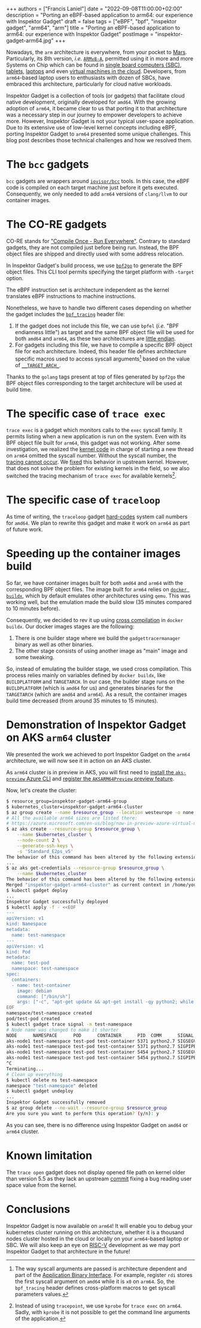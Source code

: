 +++
authors = ["Francis Laniel"]
date = "2022-09-08T11:00:00+02:00"
description = "Porting an eBPF-based application to arm64: our experience with Inspektor Gadget"
draft = false
tags = ["eBPF", "bpf", "inspektor gadget", "arm64", "arm"]
title = "Porting an eBPF-based application to arm64: our experience with Inspektor Gadget"
postImage = "inspektor-gadget-arm64.jpg"
+++

Nowadays, the `arm` architecture is everywhere, from your pocket to
[Mars](https://spectrum.ieee.org/nasa-designed-perseverance-helicopter-rover-fly-autonomously-mars).
Particularly, its 8th version, *i.e.*
[`ARMv8-A`](https://en.wikipedia.org/wiki/AArch64), permitted using it in more
and more Systems on Chip which can be found in
[single board computers (SBC)](https://en.wikipedia.org/wiki/Raspberry_Pi#Raspberry_Pi),
[tablets](https://www.microsoft.com/surface/prox),
[laptops](https://www.crn.com/news/mobility/lenovo-thinkpad-x13s-pc-giant-arms-laptop-with-performance-and-efficiency)
and even
[virtual machines in the cloud](https://azure.microsoft.com/en-us/blog/now-in-preview-azure-virtual-machines-with-ampere-altra-armbased-processors/).
Developers, from `arm64`-based laptop users to enthusiasts with dozen of SBCs, have embraced this architecture, particularly for cloud native workloads.

Inspektor Gadget is a collection of tools (or gadgets) that facilitate cloud
native development, originally developed for `amd64`.
With the growing adoption of `arm64`, it became clear to us that porting it to
that architecture was a necessary step in our journey to empower developers to
achieve more.
However, Inspektor Gadget is not your typical user-space application.
Due to its extensive use of low-level kernel concepts including eBPF, porting
Inspektor Gadget to `arm64` presented some unique challenges.
This blog post describes those technical challenges and how we resolved them.

# The `bcc` gadgets

`bcc` gadgets are wrappers around
[`iovisor/bcc`](https://github.com/iovisor/bcc) tools.
In this case, the eBPF code is compiled on each target machine just before it
gets executed.
Consequently, we only needed to add `arm64` versions of `clang/llvm` to our
container images.

# The CO-RE gadgets

CO-RE stands for ["Compile Once - Run Everywhere"](http://vger.kernel.org/lpc_bpf2018_talks/bpf_compile_once.pdf).
Contrary to standard gadgets, they are not compiled just before being run.
Instead, the BPF object files are shipped and directly used with some address
relocation.

In Inspektor Gadget's build process, we use
[`bpf2go`](https://pkg.go.dev/github.com/cilium/ebpf/cmd/bpf2go) to generate the
BPF object files.
This CLI tool permits specifying the target platform with `-target` option.

The eBPF instruction set is architecture independent as the kernel translates
eBPF instructions to machine instructions.

Nonetheless, we have to handle two different cases depending on whether the
gadget includes the
[`bpf_tracing`](https://elixir.bootlin.com/linux/v5.18.10/source/tools/lib/bpf/bpf_tracing.h#L1)
header file:

1. If the gadget does not include this file, we can use `bpfel` (*i.e.* "BPF
endianness little") as target and the same BPF object file will be used for both
`amd64` and `arm64`, as these two architectures are
[little endian](https://en.wikipedia.org/wiki/Endianness).
1. For gadgets including this file, we have to compile a specific BPF object file
for each architecture. Indeed, this header file defines architecture specific
macros used to access syscall arguments[^syscall_abi] based on the value of
[`__TARGET_ARCH_`](https://elixir.bootlin.com/linux/v5.18.10/source/tools/lib/bpf/bpf_tracing.h#L1).

Thanks to the `golang` tags present at top of files generated by `bpf2go` the
BPF object files corresponding to the target architecture will be used at
build time.

# The specific case of `trace exec`

`trace exec` is a gadget which monitors calls to the `exec` syscall family.
It permits listing when a new application is run on the system.
Even with its BPF object file built for `arm64`, this gadget was not working.
After some investigation, we realized the
[kernel code](https://elixir.bootlin.com/linux/v5.18.10/source/arch/arm64/include/asm/processor.h#L254)
in charge of starting a new thread on `arm64` omitted the syscall number.
Without the syscall number, the
[tracing cannot occur](https://elixir.bootlin.com/linux/v5.18.10/source/include/trace/events/syscalls.h#L56).
We [fixed](https://lkml.org/lkml/2022/7/1/889) this behavior in upstream kernel.
However, that does not solve the problem for existing kernels in the field, so
we also switched the tracing mechanism of `trace exec` for available
kernels[^limitation].

# The specific case of `traceloop`

As time of writing, the `traceloop` gadget
[hard-codes](https://github.com/kinvolk/traceloop/blob/37aef5618b938896bcee7463551dabc4d6f73fab/bpf/straceback-guess-bpf.c#L126)
system call numbers for `amd64`.
We plan to rewrite this gadget and make it work on `arm64` as part of future
work.

# Speeding up the container images build

So far, we have container images built for both `amd64` and `arm64` with the
corresponding BPF object files.
The image built for `arm64` relies on
[`docker buildx`](https://docs.docker.com/buildx/working-with-buildx/), which by
default emulates other architectures using `qemu`.
This was working well, but the emulation made the build slow
(35 minutes compared to 10 minutes before).

Consequently, we decided to rev it up using
[cross compilation](https://www.docker.com/blog/faster-multi-platform-builds-dockerfile-cross-compilation-guide/)
in `docker buildx`.
Our docker images stages are the following:

1. There is one builder stage where we build the `gadgettracermanager` binary
as well as other binaries.
1. The other stage consists of using another image as "main" image and some
tweaking.

So, instead of emulating the builder stage, we used cross compilation.
This process relies mainly on variables defined by `docker buildx`, like
`BUILDPLATFORM` and `TARGETARCH`.
In our case, the builder stage runs on the `BUILDPLATFORM` (which is `amd64`
for us) and generates binaries for the `TARGETARCH` (which are `amd64` and
`arm64`).
As a result, the container images build time decreased (from around 35
minutes to 15 minutes).

# Demonstration of Inspektor Gadget on AKS `arm64` cluster

We presented the work we achieved to port Inspektor Gadget on the `arm64`
architecture, we will now see it in action on an AKS cluster.

As `arm64` cluster is in preview in AKS, you will first need to
[install the `aks-preview` Azure CLI](https://docs.microsoft.com/en-us/azure/aks/use-multiple-node-pools#install-the-aks-preview-azure-cli)
and [register the `AKSARM64Preview` preview feature](https://docs.microsoft.com/en-us/azure/aks/use-multiple-node-pools#register-the-aksarm64preview-preview-feature).

Now, let's create the cluster:

```bash
$ resource_group=inspektor-gadget-arm64-group
$ kubernetes_cluster=inspektor-gadget-arm64-cluster
$ az group create --name $resource_group --location westeurope -o none
# All the available arm64 sizes are listed there:
# https://azure.microsoft.com/en-us/blog/now-in-preview-azure-virtual-machines-with-ampere-altra-armbased-processors/
$ az aks create --resource-group $resource_group \
	--name $kubernetes_cluster \
	--node-count 2 \
	--generate-ssh-keys \
	-s 'Standard_E2ps_v5'
The behavior of this command has been altered by the following extension: aks-preview
...
$ az aks get-credentials --resource-group $resource_group \
	--name $kubernetes_cluster
The behavior of this command has been altered by the following extension: aks-preview
Merged "inspektor-gadget-arm64-cluster" as current context in /home/you/.kube/config
$ kubectl gadget deploy
...
Inspektor Gadget successfully deployed
$ kubectl apply -f - <<EOF
---
apiVersion: v1
kind: Namespace
metadata:
  name: test-namespace
---
apiVersion: v1
kind: Pod
metadata:
  name: test-pod
  namespace: test-namespace
spec:
  containers:
  - name: test-container
    image: debian
    command: ["/bin/sh"]
    args: ["-c", "apt-get update && apt-get install -qy python2; while true; do python2.7 -c \"exec'()'*7**6\"; sleep 1; done"]
EOF
namespace/test-namespace created
pod/test-pod created
$ kubectl gadget trace signal -n test-namespace
# Node name was changed to make it shorter
NODE      NAMESPACE      POD      CONTAINER      PID  COMM      SIGNAL  TPID RET
aks-node1 test-namespace test-pod test-container 5371 python2.7 SIGSEGV 5371 0
aks-node1 test-namespace test-pod test-container 5371 python2.7 SIGPIPE 5371 0
aks-node1 test-namespace test-pod test-container 5454 python2.7 SIGSEGV 5454 0
aks-node1 test-namespace test-pod test-container 5454 python2.7 SIGPIPE 5454 0
^C
Terminating...
# Clean up everything
$ kubectl delete ns test-namespace
namespace "test-namespace" deleted
$ kubectl gadget undeploy
...
Inspektor Gadget successfully removed
$ az group delete --no-wait --resource-group $resource_group
Are you sure you want to perform this operation? (y/n): y
```

As you can see, there is no difference using Inspektor Gadget on `amd64` or
`arm64` cluster.

# Known limitation

The `trace open` gadget does not display opened file path on kernel older than
version 5.5 as they lack an upstream
[commit](https://git.kernel.org/pub/scm/linux/kernel/git/torvalds/linux.git/commit/?id=6ae08ae3dea2cfa03dd3665a3c8475c2d429ef47)
fixing a bug reading user space value from the kernel.

# Conclusions

Inspektor Gadget is now available on `arm64`!
It will enable you to debug your kubernetes cluster running on this
architecture, whether it is a thousand nodes cluster hosted in the cloud or
locally on your `arm64`-based laptop or SBC.
We will also keep an eye on [RISC-V](https://en.wikipedia.org/wiki/RISC-V)
development as we may port Inspektor Gadget to that architecture in the future!

[^syscall_abi]: The way syscall arguments are passed is architecture dependent
and part of the [Application Binary Interface](https://en.wikipedia.org/wiki/Application_binary_interface).
For example, register `rdi` stores the first syscall argument on `amd64` while
it is `x0` on `arm64`.
So, the `bpf_tracing` header defines cross-platform macros to get syscall
parameters values.
[^limitation]: Instead of using `tracepoint`, we use `kprobe` for `trace exec`
on `arm64`.
Sadly, with `kprobe` it is not possible to get the command line arguments of the
application.
